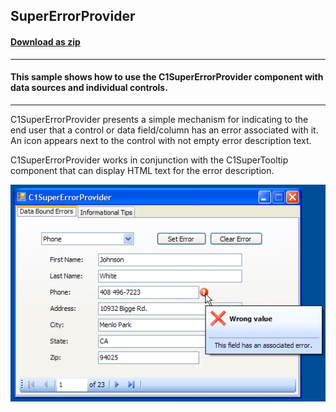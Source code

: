 ## SuperErrorProvider
#### [Download as zip](https://grapecity.github.io/DownGit/#/home?url=https://github.com/GrapeCity/ComponentOne-WinForms-Samples/tree/master/NetFramework\SuperTooltip\VB\SuperErrorProvider)
____
#### This sample shows how to use the C1SuperErrorProvider component with data sources and individual controls.
____
C1SuperErrorProvider presents a simple mechanism for indicating to the end user that a control or data field/column has an error associated with it.
An icon appears next to the control with not empty error description text.

C1SuperErrorProvider works in conjunction with the C1SuperTooltip component that can display HTML text for the error description.

![screenshot](screenshot.PNG)
